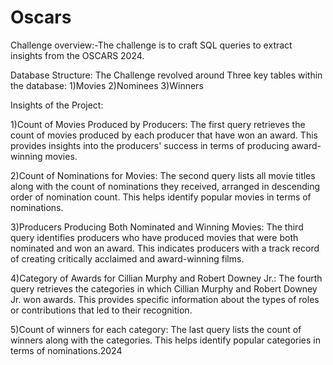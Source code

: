 # Oscars

Challenge overview:-The challenge is to craft SQL queries to extract insights from the OSCARS 2024.

Database Structure:
The Challenge revolved around Three key tables within the database:
1)Movies
2)Nominees
3)Winners

Insights of the Project:

1)Count of Movies Produced by Producers: The first query retrieves the count of movies produced by each producer that have won an award. This provides insights into the producers' success in terms of producing award-winning movies.

2)Count of Nominations for Movies: The second query lists all movie titles along with the count of nominations they received, arranged in descending order of nomination count. This helps identify popular movies in terms of nominations.

3)Producers Producing Both Nominated and Winning Movies: The third query identifies producers who have produced movies that were both nominated and won an award. This indicates producers with a track record of creating critically acclaimed and award-winning films.

4)Category of Awards for Cillian Murphy and Robert Downey Jr.: The fourth query retrieves the categories in which Cillian Murphy and Robert Downey Jr. won awards. This provides specific information about the types of roles or contributions that led to their recognition.

5)Count of winners for each category: The last query lists the count of winners along with the categories. This helps identify popular categories in terms of nominations.2024
